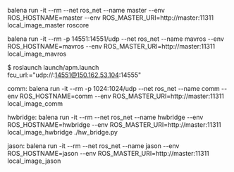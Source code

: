 balena run -it --rm --net ros_net  --name master --env ROS_HOSTNAME=master --env ROS_MASTER_URI=http://master:11311 local_image_master roscore

balena run -it --rm -p 14551:14551/udp --net ros_net  --name mavros --env ROS_HOSTNAME=mavros --env ROS_MASTER_URI=http://master:11311  local_image_mavros

$ roslaunch launch/apm.launch fcu_url:="udp://:14551@150.162.53.104:14555"


comm:
balena run -it --rm -p 1024:1024/udp --net ros_net --name comm --env ROS_HOSTNAME=comm --env ROS_MASTER_URI=http://master:11311 local_image_comm

hwbridge:
balena run -it --rm --net ros_net --name hwbridge --env ROS_HOSTNAME=hwbridge --env ROS_MASTER_URI=http://master:11311 local_image_hwbridge ./hw_bridge.py

jason:
balena run -it --rm --net ros_net --name jason --env ROS_HOSTNAME=jason --env ROS_MASTER_URI=http://master:11311 local_image_jason
